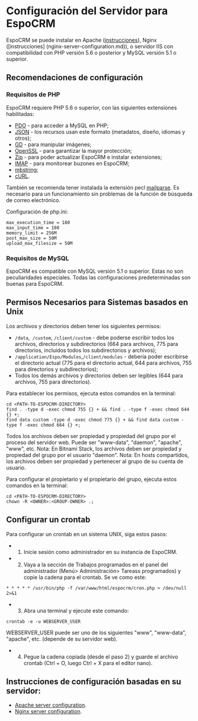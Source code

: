 # Configuración del Servidor para EspoCRM

EspoCRM se puede instalar en Apache ([instrucciones](apache-server-configuration.md)), Nginx ([instrucciones] (nginx-server-configuration.md)), o servidor IIS con compatibilidad con PHP versión 5.6 o posterior y MySQL versión 5.1 o superior.

## Recomendaciones de configuración

### Requisitos de PHP

EspoCRM requiere PHP 5.6 o superior, con las siguientes extensiones habilitadas:

* [PDO](http://php.net/manual/en/book.pdo.php) - para acceder a MySQL en PHP;
* [JSON](http://php.net/manual/en/book.json.php) - los recursos usan este formato (metadatos, diseño, idiomas y otros);
* [GD](http://php.net/manual/en/book.image.php) - para manipular imágenes;
* [OpenSSL](http://php.net/manual/en/book.openssl.php) - para garantizar la mayor protección;
* [Zip](http://php.net/manual/en/book.zip.php) - para poder actualizar EspoCRM e instalar extensiones;
* [IMAP](http://php.net/manual/en/book.imap.php) - para monitorear buzones en EspoCRM;
* [mbstring](http://php.net/manual/en/book.mbstring.php);
* [cURL](http://php.net/manual/en/book.curl.php).

También se recomienda tener instalada la extensión pecl [mailparse](https://pecl.php.net/package/mailparse). Es necesario para un funcionamiento sin problemas de la función de búsqueda de correo electrónico.

Configuración de php.ini:

```
max_execution_time = 180
max_input_time = 180
memory_limit = 256M
post_max_size = 50M
upload_max_filesize = 50M
```

### Requisitos de MySQL

EspoCRM es compatible con MySQL versión 5.1 o superior.
Estas no son peculiaridades especiales. Todas las configuraciones predeterminadas son buenas para EspoCRM.

## Permisos Necesarios para Sistemas basados en Unix

Los archivos y directorios deben tener los siguientes permisos:

* `/data`,` /custom`, `/client/custom` - debe poderse escribir todos los archivos, directorios y subdirectorios (664 para archivos, 775 para directorios, incluidos todos los subdirectorios y archivos);
* `/application/Espo/Modules`,`/client/modules` - debería poder escribirse el directorio actual (775 para el directorio actual, 644 para archivos, 755 para directorios y subdirectorios);
* Todos los demás archivos y directorios deben ser legibles (644 para archivos, 755 para directorios).

Para establecer los permisos, ejecuta estos comandos en la terminal:

```
cd <PATH-TO-ESPOCRM-DIRECTORY>
find . -type d -exec chmod 755 {} + && find . -type f -exec chmod 644 {} +;
find data custom -type d -exec chmod 775 {} + && find data custom -type f -exec chmod 664 {} +;
```

Todos los archivos deben ser propiedad y propiedad del grupo por el proceso del servidor web. Puede ser "www-data", "daemon", "apache", "www", etc.
Nota: En Bitnami Stack, los archivos deben ser propiedad y propiedad del grupo por el usuario "daemon".
Nota: En hosts compartidos, los archivos deben ser propiedad y pertenecer al grupo de su cuenta de usuario.

Para configurar el propietario y el propietario del grupo, ejecuta estos comandos en la terminal:

```
cd <PATH-TO-ESPOCRM-DIRECTORY>
chown -R <OWNER>:<GROUP-OWNER> .;
```

## Configurar un crontab

Para configurar un crontab en un sistema UNIX, siga estos pasos:

* 1. Inicie sesión como administrador en su instancia de EspoCRM.
* 2. Vaya a la sección de Trabajos programados en el panel del administrador (Menú> Administración> Tareass programados) y copie la cadena para el crontab. Se ve como este:

```
* * * * * /usr/bin/php -f /var/www/html/espocrm/cron.php > /dev/null 2>&1
```
* 3. Abra una terminal y ejecute este comando:
```
crontab -e -u WEBSERVER_USER
```
WEBSERVER_USER puede ser uno de los siguientes "www", "www-data", "apache", etc. (depende de su servidor web).
* 4. Pegue la cadena copiada (desde el paso 2) y guarde el archivo crontab (Ctrl + O, luego Ctrl + X para el editor nano).

## Instrucciones de configuración basadas en su servidor:

* [Apache server configuration](apache-server-configuration.md).
* [Nginx server configuration](nginx-server-configuration.md).
